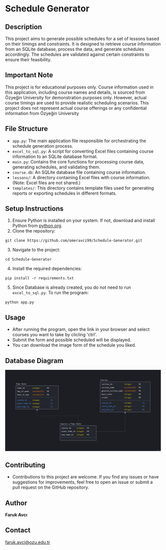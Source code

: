 # Schedule Generator


## Description
This project aims to generate possible schedules for a set of lessons based on their timings and constraints. It is designed to retrieve course information from an SQLite database, process the data, and generate schedules accordingly. The schedules are validated against certain constraints to ensure their feasibility.

## Important Note
This project is for educational purposes only. Course information used in this application, including course names and details, is sourced from Özyeğin University for demonstration purposes only. However, actual course timings are used to provide realistic scheduling scenarios. This project does not represent actual course offerings or any confidential information from Özyeğin University 

## File Structure
- `app.py`: The main application file responsible for orchestrating the schedule generation process.
- `excel_to_sql.py`: A script for converting Excel files containing course information to an SQLite database format.
- `main.py`: Contains the core functions for processing course data, generating schedules, and validating them.
- `course.db`: An SQLite database file containing course information.
- `lessons/`: A directory containing Excel files with course information. (Note: Excel files are not shared.)
- `templates/`: This directory contains template files used for generating reports or exporting schedules in different formats.


## Setup Instructions
1. Ensure Python is installed on your system. If not, download and install Python from [python.org](https://www.python.org/).
2. Clone the repository: 
```console
git clone https://github.com/omeravci99/Schedule-Generator.git
``` 
3. Navigate to the project:
```console
cd Schedule-Generator
``` 
4. Install the required dependencies:
```console
pip install -r requirements.txt
```
5. Since Database is already created, you do not need to run `excel_to_sql.py`. To run the program:
```console
python app.py
``` 


## Usage
- After running the program, open the link in your browser and select courses you want to take by clicling 'ctrl'.
- Submit the form and possible scheduled will be displayed.
- You can download the image form of the schedule you liked.

## Database Diagram

![Database Diagram](images/diagram.png)

## Contributing
- Contributions to this project are welcome. If you find any issues or have suggestions for improvements, feel free to open an issue or submit a pull request on the GitHub repository.

## Author
__Faruk Avcı__

## Contact
faruk.avci@ozu.edu.tr
